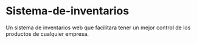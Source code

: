 # Sistema-de-inventarios
Un sistema de inventarios web que facilitara tener un mejor control de los productos de cualquier empresa.
